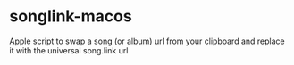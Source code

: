 # songlink-macos
Apple script to swap a song (or album) url from your clipboard and replace it with the universal song.link url
